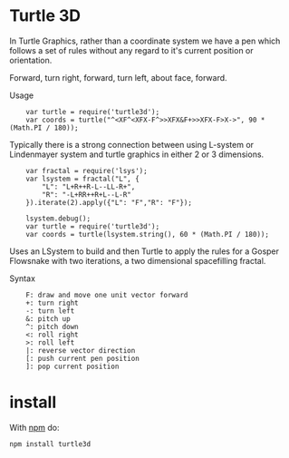 Turtle 3D
========

In Turtle Graphics, rather than a coordinate system we have a pen which follows a set of rules without any regard to it's current position or orientation.

Forward, turn right, forward, turn left, about face, forward.


Usage


        var turtle = require('turtle3d');
        var coords = turtle("^<XF^<XFX-F^>>XFX&F+>>XFX-F>X->", 90 * (Math.PI / 180));


Typically there is a strong connection between using L-system or Lindenmayer system and turtle graphics in either 2 or 3 dimensions.

        var fractal = require('lsys');
        var lsystem = fractal("L", {
            "L": "L+R++R-L--LL-R+", 
            "R": "-L+RR++R+L--L-R"
        }).iterate(2).apply({"L": "F","R": "F"}); 
        
        lsystem.debug();
        var turtle = require('turtle3d');
        var coords = turtle(lsystem.string(), 60 * (Math.PI / 180));
        
Uses an LSystem to build and then Turtle to apply the rules for a Gosper Flowsnake with two iterations, a two dimensional spacefilling fractal.

Syntax
        
        F: draw and move one unit vector forward
        +: turn right
        -: turn left
        &: pitch up
        ^: pitch down
        <: roll right
        >: roll left
        |: reverse vector direction
        [: push current pen position
        ]: pop current position


# install

With [npm](https://npmjs.org) do:

```
npm install turtle3d
```
